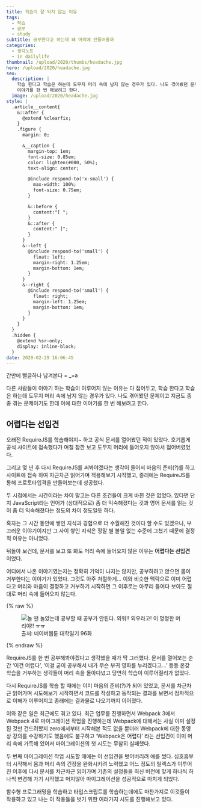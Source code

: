 ```yaml
---
title: 학습이 잘 되지 않는 이유
tags:
  - 학습
  - 공부
  - study
subtitle: 공부한다고 하는데 왜 머리에 안들어올까
categories:
  - 생각노트
  - in dailylife
thumbnail: /upload/2020/thumbs/headache.jpg
hero: /upload/2020/headache.jpg
seo:
  description: |
    학습 한다고 학습은 하는데 도무지 머리 속에 남지 않는 경우가 있다. 나도 겪어봤던 문제이고 지금도 종종 겪는 문제이기도 한데 이에 대한
    이야기를 한 번 해보려고 한다.
  image: /upload/2020/headache.jpg
style: |
  .article__content{
    &::after {
      @extend %clearfix;
    }
    .figure {
      margin: 0;

      &__caption {
        margin-top: 1em;
        font-size: 0.85em;
        color: lighten(#000, 50%);
        text-align: center;

        @include respond-to('x-small') {
          max-width: 100%;
          font-size: 0.75em;
        }

        &::before {
          content:"[ ";
        }
        &::after {
          content:" ]";
        }
      }
      &--left {
        @include respond-to('small') {
          float: left;
          margin-right: 1.25em;
          margin-bottom: 1em;
        }
      }
      &--right {
        @include respond-to('small') {
          float: right;
          margin-left: 1.25em;
          margin-bottom: 1em;
        }
      }
    }
  }
  .hidden {
    @extend %sr-only;
    display: inline-block;
  }
date: 2020-02-29 16:06:45
---
```



간만에 뻘글하나 남겨본다 = _=a

다른 사람들이 이야기 하는 학습이 이루어지 않는 이유는 다 접어두고, 학습 한다고 학습은
하는데 도무지 머리 속에 남지 않는 경우가 있다. 나도 겪어봤던 문제이고 지금도 종종
겪는 문제이기도 한데 이에 대한 이야기를 한 번 해보려고 한다.

## 어렵다는 선입견

오래전 RequireJS를 학습해야지~ 하고 공식 문서를 열어봤던 적이 있었다. 호기롭게 공식
사이트에 접속했다가 며칠 잠깐 보고 도무지 머리에 들어오지 않아서 접어버렸었다.

그리고 몇 년 후 다시 RequireJS를 써봐야겠다는 생각이 들어서 마음의 준비(?)를 하고
사이트에 접속 하여 차근차근 읽어가며 적용해보기 시작했고, 종래에는 RequireJS를 통해
프로토타입격을 만들어보는데 성공했다.

두 시점에서는 시간이라는 차이 말고는 다른 조건들이 크게 바뀐 것은 없었다.
있다면 단지 JavaScript라는 언어가 (상대적으로) 좀 더 익숙해졌다는 것과 영어 문서를
읽는 것이 좀 더 익숙해졌다는 정도의 차이 정도일듯 하다.

혹자는 그 시간 동안에 쌓인 지식과 경험으로 더 수월해진 것이다 할 수도 있겠으나,
부끄러운 이야기이지만 그 사이 쌓인 지식은 정말 별 볼일 없는 수준에 그쳤기 때문에 결정적
이유는 아니었다.

뒤돌아 보건데, 문서를 보고 또 봐도 머리 속에 들어오지 않은 이유는 <b>어렵다는 선입견</b> 이었다.

어디에서 나온 이야기였는지는 정확히 기억이 나지는 않지만, 공부하려고 앉으면 몸이 거부한다는
이야기가 있었다. 그것도 아주 처절하게...
이와 비슷한 맥락으로 이미 어렵다고 머리와 마음이 결정하고 거부하기 시작하면 그 이후로는
아무리 들여다 보아도 절대로 머리 속에 들어오지 않는다.

{% raw %}
<figure class="figure figure--right">
  <img
    src="/upload/2020/college-diary-webtoon.jpg"
    alt="놀 땐 놀았는데 공부할 때 공부가 안된다. 외워!! 외우라고! 이 멍청한 머리야!! ㅠㅠ" >
  <figcaption class="figure__caption">
    출처: 네이버웹툰 대학일기 96화
  </figcaption>
</figure>
{% endraw %}

RequireJS를 한 번 공부해봐야겠다고 생각했을 때가 딱 그러했다. 문서를 열어보는 순간
&lsquo;이건 어렵다&rsquo;, &lsquo;이걸 굳이 공부해서 내가 무슨 부귀 영화를
누리겠다고...&rsquo; 등등 온갖 학습을 거부하는 생각들이 머리 속을 돌아다녔고 당연히
학습이 이루어질리가 없었다.

다시 RequireJS를 학습 할 때에는 이미 마음의 준비(?)가 되어 있었고, 문서를 차근차근
읽어가며 시도해보기 시작하면서 코드를 작성하고 동작되는 결과를 보면서 점차적으로 이해가
이루어지고 종래에는 결과물로 나오기까지 이어졌다.

이와 같은 일은 최근에도 겪고 있다.
최근 업무를 진행하면서 Webpack 3에서 Webpack 4로 마이그레이션 작업을 진행하는데
Webpack에 대해서는 사실 이미 설정된 것만 건드려봤지 zero에서부터 시작해본 적도 없을 뿐더러
Webpack에 대한 동영상 강의를 수강하기도 했음에도 불구하고 &lsquo;Webpack은 어렵다&rsquo;
라는 선입견이 이미 머리 속에 가득해 있어서 마이그레이션의 첫 시도는 무참히 실패했다.

두 번째 마이그레이션 작업 시도할 때에는 이 선입견을 벗어버리려 애를 썼다.
심호흡부터 시작해서 몸과 머리 속의 긴장을 완화시키려 노력했고 어느 정도의 릴렉스가 이루어진
이후에 다시 문서를 차근차근 읽어가며 기존의 설정들을 최신 버전에 맞게 하나씩 하나씩 변경해
가기 시작했고 머지않아 마이그레이션을 성공적으로 마치게 되었다.

함수형 프로그래밍을 학습하고 타입스크립트를 학습하는데에도 마찬가지로 이것들이 작용하고
있고 나는 이 작용들을 벗기 위한 여러가지 시도를 진행해보고 있다.

